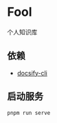 # Fool

个人知识库

## 依赖

- [docsify-cli](https://docsify.js.org/)

## 启动服务

```bash
pnpm run serve
```
